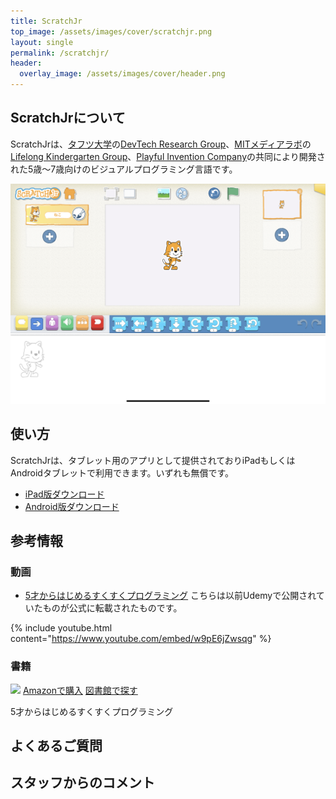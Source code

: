 ```yaml
---
title: ScratchJr
top_image: /assets/images/cover/scratchjr.png
layout: single
permalink: /scratchjr/
header:
  overlay_image: /assets/images/cover/header.png
---
```

## ScratchJrについて
ScratchJrは、[タフツ大学](https://www.tufts.edu)の[DevTech Research Group](https://sites.tufts.edu/devtech/)、[MITメディアラボ](https://www.media.mit.edu)の[Lifelong Kindergarten Group](https://www.media.mit.edu/groups/lifelong-kindergarten/overview/)、[Playful Invention Company](https://www.playfulinvention.com)の共同により開発された5歳〜7歳向けのビジュアルプログラミング言語です。

![ScratchJr画面](/assets/images/screen/scratchjr.png)


## 使い方
ScratchJrは、タブレット用のアプリとして提供されておりiPadもしくはAndroidタブレットで利用できます。いずれも無償です。

- [iPad版ダウンロード](https://apps.apple.com/jp/app/scratchjr/id895485086)
- [Android版ダウンロード](https://play.google.com/store/apps/details?id=org.scratchjr.android)

## 参考情報
### 動画
- [5才からはじめるすくすくプログラミング](https://www.youtube.com/watch?v=w9pE6jZwsqg&list=PLthT4KrjYnXV6yCK16TafYx7BIljLpxWl)
こちらは以前Udemyで公開されていたものが公式に転載されたものです。

{% include youtube.html content="https://www.youtube.com/embed/w9pE6jZwsqg" %}

### 書籍
<div class="bookshelf">
	<div class="book">
		<img class="cover" src="https://cover.openbd.jp/9784822297619.jpg">
		<a class="btn amazon" href="https://amazon.jp/dp/4822297616" target="blank">Amazonで購入</a>
		<a class="btn library" href="https://calil.jp/book/4822297616" target="blank">図書館で探す</a>
		<p class="title">5才からはじめるすくすくプログラミング</p>
	</div>
</div>

## よくあるご質問

## スタッフからのコメント
